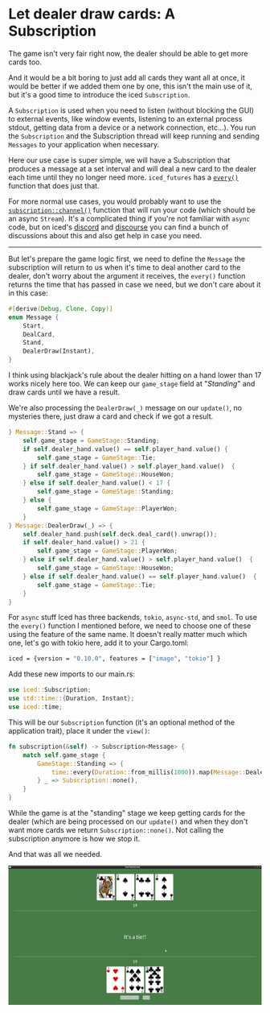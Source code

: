 # Let dealer draw cards: A Subscription

The game isn't very fair right now, the dealer should be able to get more cards too.

And it would be a bit boring to just add all cards they want all at once, it would be better if we added them one by one, this isn't the main use of it, but it's a good time to introduce the iced `Subscription`.

A `Subscription` is used when you need to listen (without blocking the GUI) to external events, like window events, listening to an external process stdout, getting data from a device or a network connection, etc...). You run the `Subscription` and the Subscription thread will keep running and sending `Messages` to your application when necessary.

Here our use case is super simple, we will have a Subscription that produces a message at a set interval and will deal a new card to the dealer each time until they no longer need more. `iced_futures` has a [`every()`](https://docs.rs/iced_futures/latest/iced_futures/backend/native/smol/time/fn.every.html) function that does just that.

For more normal use cases, you would probably want to use the [`subscription::channel()`](https://docs.rs/iced/0.10.0/iced/subscription/fn.channel.html) function that will run your code (which should be an async `Stream`). It's a complicated thing if you're not familiar with `async` code, but on iced's [discord](https://discord.gg/3xZJ65GAhd) and [discourse](https://discourse.iced.rs/) you can find a bunch of discussions about this and also get help in case you need.

-----------
But let's prepare the game logic first, we need to define the `Message` the subscription will return to us when it's time to deal another card to the dealer, don't worry about the argument it receives, the `every()` function returns the time that has passed in case we need, but we don't care about it in this case:

```rust
#[derive(Debug, Clone, Copy)]
enum Message {
    Start,
    DealCard,
    Stand,
    DealerDraw(Instant),
}
```

I think using blackjack's rule about the dealer hitting on a hand lower than 17 works nicely here too. We can keep our `game_stage` field at "*Standing*" and draw cards until we have a result.

We're also processing the `DealerDraw(_)` message on our `update()`, no mysteries there, just draw a card and check if we got a result.

```rust
} Message::Stand => {
    self.game_stage = GameStage::Standing;
    if self.dealer_hand.value() == self.player_hand.value() {
        self.game_stage = GameStage::Tie;
    } if self.dealer_hand.value() > self.player_hand.value()  {
        self.game_stage = GameStage::HouseWon;
    } else if self.dealer_hand.value() < 17 {
        self.game_stage = GameStage::Standing;
    } else {
        self.game_stage = GameStage::PlayerWon;
    }
} Message::DealerDraw(_) => {
    self.dealer_hand.push(self.deck.deal_card().unwrap());
    if self.dealer_hand.value() > 21 {
        self.game_stage = GameStage::PlayerWon;
    } else if self.dealer_hand.value() > self.player_hand.value()  {
        self.game_stage = GameStage::HouseWon;
    } else if self.dealer_hand.value() == self.player_hand.value()  {
        self.game_stage = GameStage::Tie;
    }
}

```

For `async` stuff Iced has three backends, `tokio`, `async-std`, and `smol`. To use the `every()` function I mentioned before, we need to choose one of these using the feature of the same name. It doesn't really matter much which one, let's go with tokio here, add it to your Cargo.toml:

```sh
iced = {version = "0.10.0", features = ["image", "tokio"] }
```

Add these new imports to our main.rs:

```rust
use iced::Subscription;
use std::time::{Duration, Instant};
use iced::time;
```

This will be our `Subscription` function (it's an optional method of the application trait), place it under the `view()`:

```rust
fn subscription(&self) -> Subscription<Message> {
    match self.game_stage {
        GameStage::Standing => {
            time::every(Duration::from_millis(1000)).map(Message::DealerDraw)
        } _ => Subscription::none(),
    }
}
```

While the game is at the "standing" stage we keep getting cards for the dealer (which are being processed on our `update()` and when they don't want more cards we return `Subscription::none()`. Not calling the subscription anymore is how we stop it.

And that was all we needed.

![screenshot of the current gui](./img/16subscription.jpg)
